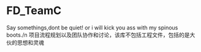 # FD_TeamC
Say somethings,dont be quiet! or i will kick you ass with my spinous boots./n
项目流程规划以及团队协作和讨论，该库不包括工程文件，包括的是大伙的思想和灵魂
